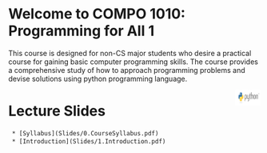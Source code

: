 # Welcome to COMPO 1010: Programming for All 1

This course is designed for non-CS major students who desire a practical course for gaining basic computer programming skills.
The course provides a comprehensive study of how to approach programming problems and devise solutions using python programming language.


<img align="right" width="10%" src="images/course-image.png">

# Lecture Slides
     * [Syllabus](Slides/0.CourseSyllabus.pdf)
     * [Introduction](Slides/1.Introduction.pdf)